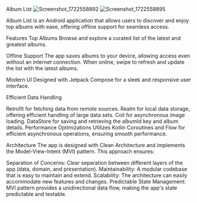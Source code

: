 Album List
![Screenshot_1722558892](https://github.com/user-attachments/assets/70c00051-0e9e-40c3-87e1-e2f5806e0b3e) ![Screenshot_1722558895](https://github.com/user-attachments/assets/39bf0c5e-ed16-49db-9c2b-49c02e09ad20)

Album List is an Android application that allows users to discover and enjoy top albums with ease, offering offline support for seamless access.

Features
Top Albums
Browse and explore a curated list of the latest and greatest albums.

Offline Support
The app saves albums to your device, allowing access even without an internet connection. When online, swipe to refresh and update the list with the latest albums.

Modern UI
Designed with Jetpack Compose for a sleek and responsive user interface.

Efficient Data Handling

Retrofit for fetching data from remote sources.
Realm for local data storage, offering efficient handling of large data sets.
Coil for asynchronous image loading.
DataStore for saving and retrieving the albumId key and album details.
Performance Optimizations
Utilizes Kotlin Coroutines and Flow for efficient asynchronous operations, ensuring smooth performance.

Architecture
The app is designed with Clean Architecture and implements the Model-View-Intent (MVI) pattern. This approach ensures:

Separation of Concerns: Clear separation between different layers of the app (data, domain, and presentation).
Maintainability: A modular codebase that is easy to maintain and extend.
Scalability: The architecture can easily accommodate new features and changes.
Predictable State Management: MVI pattern provides a unidirectional data flow, making the app's state predictable and testable.
